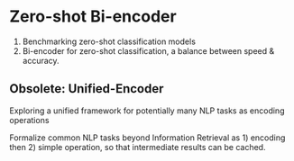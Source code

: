 # Zero-shot Bi-encoder 
1. Benchmarking zero-shot classification models
2. Bi-encoder for zero-shot classification, a balance between speed & accuracy.


## Obsolete: Unified-Encoder
Exploring a unified framework for potentially many NLP tasks as encoding operations



Formalize common NLP tasks beyond Information Retrieval as 1) encoding then 2) simple operation, so that intermediate results can be cached. 

